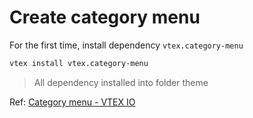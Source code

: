 # Create category menu
For the first time, install dependency `vtex.category-menu`

```sh
vtex install vtex.category-menu
```
>All dependency installed into folder theme

Ref: [Category menu - VTEX IO](https://developers.vtex.com/vtex-developer-docs/docs/vtex-category-menu)